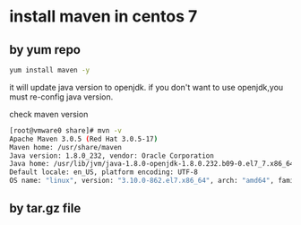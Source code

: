 # install maven in centos 7

## by yum repo
```bash
yum install maven -y
```
it will update java version to openjdk. if you don't want to use openjdk,you must re-config java version.

check maven version
```bash
[root@vmware0 share]# mvn -v
Apache Maven 3.0.5 (Red Hat 3.0.5-17)
Maven home: /usr/share/maven
Java version: 1.8.0_232, vendor: Oracle Corporation
Java home: /usr/lib/jvm/java-1.8.0-openjdk-1.8.0.232.b09-0.el7_7.x86_64/jre
Default locale: en_US, platform encoding: UTF-8
OS name: "linux", version: "3.10.0-862.el7.x86_64", arch: "amd64", family: "unix"
```

## by tar.gz file
